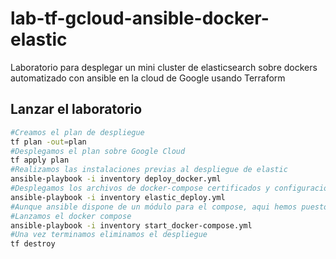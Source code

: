 # lab-tf-gcloud-ansible-docker-elastic

Laboratorio para desplegar un mini cluster de elasticsearch sobre dockers automatizado con ansible en la cloud de Google usando Terraform

## Lanzar el laboratorio

```bash
#Creamos el plan de despliegue
tf plan -out=plan
#Desplegamos el plan sobre Google Cloud
tf apply plan
#Realizamos las instalaciones previas al despliegue de elastic
ansible-playbook -i inventory deploy_docker.yml
#Desplegamos los archivos de docker-compose certificados y configuraciones
ansible-playbook -i inventory elastic_deploy.yml
#Aunque ansible dispone de un módulo para el compose, aqui hemos puesto una shell, se puede mejorar
#Lanzamos el docker compose
ansible-playbook -i inventory start_docker-compose.yml
#Una vez terminamos eliminamos el despliegue
tf destroy
```
